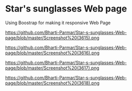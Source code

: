 # Star's sunglasses Web page

Using Boostrap for making it responsive Web Page

https://github.com/Bharti-Parmar/Star-s-sunglasses-Web-page/blob/master/Screenshot%20(3615).png

https://github.com/Bharti-Parmar/Star-s-sunglasses-Web-page/blob/master/Screenshot%20(3616).png

https://github.com/Bharti-Parmar/Star-s-sunglasses-Web-page/blob/master/Screenshot%20(3617).png

https://github.com/Bharti-Parmar/Star-s-sunglasses-Web-page/blob/master/Screenshot%20(3618).png
